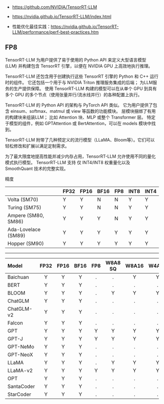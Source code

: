 




- https://github.com/NVIDIA/TensorRT-LLM
- https://nvidia.github.io/TensorRT-LLM/index.html

- 性能优化最佳实践：https://nvidia.github.io/TensorRT-LLM/performance/perf-best-practices.htm


## FP8


TensorRT-LLM 为用户提供了易于使用的 Python API 来定义大型语言模型 (LLM) 并构建包含 TensorRT 引擎，以便在 NVIDIA GPU 上高效地执行推理。 

TensorRT-LLM 还包含用于创建执行这些 TensorRT 引擎的 Python 和 C++ 运行时的组件。 它还包括一个用于与 NVIDIA Triton 推理服务集成的后端； 为LLM服务的生产提供保障。 使用 TensorRT-LLM 构建的模型可以在从单个 GPU 到具有多个 GPU 的多个节点（使用张量并行/流水线并行）的各种配置上执行。

TensorRT-LLM 的 Python API 的架构与 PyTorch API 类似。 它为用户提供了包含 einsum、softmax、matmul 或 view 等函数的功能模块。 层模块捆绑了有用的构建块来组装LLM； 比如 Attention 块、MLP 或整个 Transformer 层。 特定于模型的组件，例如 GPTAttention 或 BertAttention，可以在 models 模块中找到。

TensorRT-LLM 附带了几种预定义的流行模型（LLaMA、Bloom等）。它们可以轻松修改和扩展以满足定制需求。 

为了最大限度地提高性能并减少内存占用，TensorRT-LLM 允许使用不同的量化模式执行模型。 TensorRT-LLM 支持 仅 INT4/INT8 权重量化以及 SmoothQuant 技术的完整实现。



精度



|                              | FP32  | FP16  | BF16  | FP8  | INT8 | INT4 |
| :--------------------------- | :---- | :---- | :---- | :--- | :--- | :--- |
| Volta (SM70)                 | Y     | Y     | N     | N    | Y    | Y    |
| Turing (SM75)                | Y     | Y     | N     | N    | Y    | Y    |
| Ampere (SM80, SM86)          | Y     | Y     | Y     | N    | Y    | Y    |
| Ada-Lovelace (SM89)          | Y     | Y     | Y     | Y    | Y    | Y    |
| Hopper (SM90)                | Y     | Y     | Y     | Y    | Y    | Y    |


----


| Model                       | FP32 | FP16 | BF16 | FP8  | W8A8 SQ | W8A16 | W4A16 | W4A16 AWQ | W4A16 GPTQ |
| :-------------------------- | :--: | :--: | :--: | :--: | :-----: | :---: | :---: | :-------: | :--------: |
| Baichuan                    | Y    | Y    | Y    | .    | .       | Y     | Y     | .         | .          |
| BERT                        | Y    | Y    | Y    | .    | .       | .     | .     | .         | .          |
| BLOOM                       | Y    | Y    | Y    | .    | Y       | Y     | Y     | .         | .          |
| ChatGLM                     | Y    | Y    | Y    | .    | .       | .     | .     | .         | .          |
| ChatGLM-v2                  | Y    | Y    | Y    | .    | .       | .     | .     | .         | .          |
| Falcon                      | Y    | Y    | Y    | .    | .       | .     | .     | .         | .          |
| GPT                         | Y    | Y    | Y    | Y    | Y       | Y     | Y     | .         | .          |
| GPT-J                       | Y    | Y    | Y    | Y    | Y       | Y     | Y     | Y         | .          |
| GPT-NeMo                    | Y    | Y    | Y    | .    | .       | .     | .     | .         | .          |
| GPT-NeoX                    | Y    | Y    | Y    | .    | .       | .     | .     | .         | Y          |
| LLaMA                       | Y    | Y    | Y    | .    | Y       | Y     | Y     | Y         | Y          |
| LLaMA-v2                    | Y    | Y    | Y    | Y    | Y       | Y     | Y     | Y         | Y          |
| OPT                         | Y    | Y    | Y    | .    | .       | .     | .     | .         | .          |
| SantaCoder                  | Y    | Y    | Y    | .    | .       | .     | .     | .         | .          |
| StarCoder                   | Y    | Y    | Y    | .    | .       | .     | .     | .         | .          |













